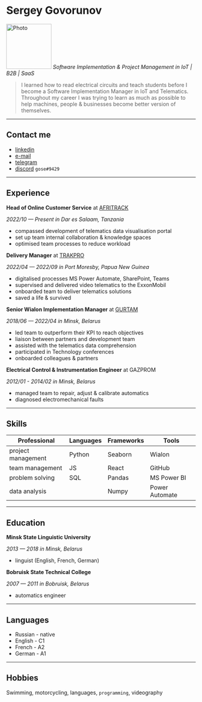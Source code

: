 Sergey Govorunov
===
<img width="120" alt="Photo" src="https://user-images.githubusercontent.com/94650535/206235610-46c8b821-62ea-4448-8d66-99052a1bfae2.png"> _Software Implementation & Project Management in IoT | B2B | SaaS_ 

>I learned how to read electrical circuits and  teach students before I become a Software Implementation Manager in IoT and Telematics. Throughout my career I was trying to learn as much as possible to help machines, people & businesses become better version of themselves.

---

Contact me
---
* [linkedin](https://www.linkedin.com/in/sergey-govorunov/)
* [e-mail](mailto:govorunovs@gmail.com)
* [telegram](http://t.me/sergeaux)
* [discord](https://discord.com/channels/gose#9429) `gose#9429`

---

Experience
---
**Head of Online Customer Service** at [AFRITRACK](https://www.afritrack.com/)

_2022/10 — Present in Dar es Salaam, Tanzania_
* compassed development of telematics data visualisation portal
* set up team internal collaboration & knowledge spaces
* optimised team processes to reduce workload

**Delivery Manager** at [TRAKPRO](https://www.trakpro.com.pg/)

_2022/04 — 2022/09 in Port Moresby, Papua New Guinea_
* digitalised processes MS Power Automate, SharePoint, Teams
* supervised and delivered video telematics to the ExxonMobil
* onboarded team to deliver telematics solutions
* saved a life & survived

**Senior Wialon Implementation Manager** at [GURTAM](https://gurtam.com/)

_2018/06 — 2022/04 in Minsk, Belarus_

* led team to outperform their KPI to reach objectives
* liaison between partners and development team
* assisted with the telematics data comprehension
* participated in Technology conferences
* onboarded colleagues & partners

**Electrical Control & Instrumentation Engineer** at GAZPROM

_2012/01 - 2014/02 in Minsk, Belarus_

* managed team to repair, adjust & calibrate automatics
* diagnosed electromechanical faults

---

Skills
---

**Professional**   |**Languages**|**Frameworks** |**Tools**
-------------------|--------------|--------------|------------
project management |Python        |Seaborn       |Wialon
team management    |JS            |React         |GitHub
problem solving    |SQL           |Pandas        |MS Power BI
data analysis      |              |Numpy         |Power Automate


---

Education
---
**Minsk State Linguistic University**

_2013 — 2018 in Minsk, Belarus_
* linguist (English, French, German)

**Bobruisk State Technical College**

_2007 — 2011 in Bobruisk, Belarus_
* automatics engineer

---

Languages
---
* Russian - native
* English - C1
* French - A2
* German - A1

---

Hobbies
---
Swimming, motorcycling, languages, `programming`, videography